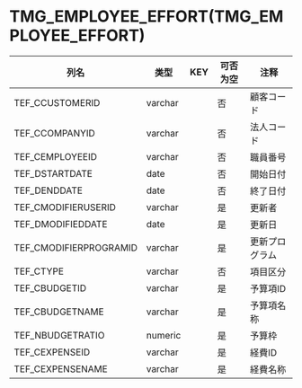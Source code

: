 # TMG_EMPLOYEE_EFFORT(TMG_EMPLOYEE_EFFORT)
| 列名   | 类型   | KEY  | 可否为空 | 注释   |
| ---- | ---- | ---- | ---- | ---- |
|TEF_CCUSTOMERID|varchar||否|顧客コード|
|TEF_CCOMPANYID|varchar||否|法人コード|
|TEF_CEMPLOYEEID|varchar||否|職員番号|
|TEF_DSTARTDATE|date||否|開始日付|
|TEF_DENDDATE|date||否|終了日付|
|TEF_CMODIFIERUSERID|varchar||是|更新者|
|TEF_DMODIFIEDDATE|date||是|更新日|
|TEF_CMODIFIERPROGRAMID|varchar||是|更新プログラム|
|TEF_CTYPE|varchar||否|項目区分|
|TEF_CBUDGETID|varchar||是|予算項ID|
|TEF_CBUDGETNAME|varchar||是|予算項名称|
|TEF_NBUDGETRATIO|numeric||是|予算枠|
|TEF_CEXPENSEID|varchar||是|経費ID|
|TEF_CEXPENSENAME|varchar||是|経費名称|
